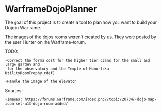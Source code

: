 # WarframeDojoPlanner

The goal of this project is to create a tool to plan how you want to build your Dojo in Warframe.

The images of the dojos rooms weren't created by us. They were posted by the user Hunter on the Warframe-forum.

TODO:

    -Correct the forma cost for the higher tier clans for the small and large garden and 
     for the observatory and the Temple of Honor(aka UtilityRoomTrophy.rdef)
    
    -Handle the image of the elevator



Sources:

    -Images: https://forums.warframe.com/index.php?/topic/207347-dojo-map-icon-set-u13-dojo-room-added/
